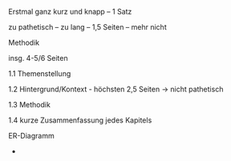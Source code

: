 Erstmal ganz kurz und knapp – 1 Satz

zu pathetisch – zu lang – 1,5 Seiten – mehr nicht

Methodik

insg. 4-5/6 Seiten


1.1 Themenstellung

1.2 Hintergrund/Kontext - höchsten 2,5 Seiten -> nicht pathetisch

1.3 Methodik

1.4 kurze Zusammenfassung jedes Kapitels





ER-Diagramm

-
